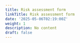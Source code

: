 ```yaml
---
title: Risk assessment form
linkTitle: Risk assessment form
date: '2025-05-06T02:19:00Z'
weight: 1
description: No content
draft: false
---
```



<!-- Unsupported block type: table_of_contents -->

<!-- Unsupported block type: unsupported -->

